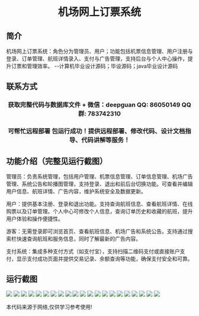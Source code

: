 <p><h1 align="center">机场网上订票系统</h1></p>

## 简介
机场网上订票系统：角色分为管理员、用户；功能包括机票信息管理、用户注册与登录、订单管理、航班详情录入、支付与广告管理，支持后台与个人中心操作，提升订票和管理效率。    --计算机毕业设计源码；毕设源码；java毕业设计源码


## 联系方式
<p><h3 align="center">获取完整代码与数据库文件 + 微信：deepguan QQ: 86050149 QQ群: 783742310</h3></p>
<p><h3 align="center">可帮忙远程部署 包运行成功！提供远程部署、修改代码、设计文档指导、代码讲解等服务！</h3></p>

## 功能介绍（完整见运行截图）
管理员：负责系统管理，包括用户管理、机票信息管理、订单信息管理、机场广告管理、系统公告和轮播图管理，支持登录、退出和前后台切换功能。可查看并编辑用户信息、航班详情、广告内容，维护系统安全及数据更新。

用户：提供基本注册、登录和退出功能。支持查询航班信息、查看航班详情、在线购票以及订单管理。个人中心可修改个人信息，查询订单历史和收藏的航班，提升用户体验和操作便捷性。

游客：无需登录即可浏览首页、查看航班信息、机场广告和系统公告。支持通过搜索栏快速查询航班和服务信息，同时了解最新的广告内容。

支付系统：集成多种支付方式（如支付宝），支持扫描二维码支付或直接账户支付，显示支付成功页面并提供交易记录、余额查询等功能，确保支付安全和可靠。


## 运行截图
![](https://bs-1329754181.cos.ap-shanghai.myqcloud.com/ssm/AirportOnlineBookingSystem/img/001.jpg)
![](https://bs-1329754181.cos.ap-shanghai.myqcloud.com/ssm/AirportOnlineBookingSystem/img/002.jpg)
![](https://bs-1329754181.cos.ap-shanghai.myqcloud.com/ssm/AirportOnlineBookingSystem/img/003.jpg)
![](https://bs-1329754181.cos.ap-shanghai.myqcloud.com/ssm/AirportOnlineBookingSystem/img/004.jpg)
![](https://bs-1329754181.cos.ap-shanghai.myqcloud.com/ssm/AirportOnlineBookingSystem/img/005.jpg)
![](https://bs-1329754181.cos.ap-shanghai.myqcloud.com/ssm/AirportOnlineBookingSystem/img/006.jpg)
![](https://bs-1329754181.cos.ap-shanghai.myqcloud.com/ssm/AirportOnlineBookingSystem/img/007.jpg)
![](https://bs-1329754181.cos.ap-shanghai.myqcloud.com/ssm/AirportOnlineBookingSystem/img/008.jpg)
![](https://bs-1329754181.cos.ap-shanghai.myqcloud.com/ssm/AirportOnlineBookingSystem/img/009.jpg)
![](https://bs-1329754181.cos.ap-shanghai.myqcloud.com/ssm/AirportOnlineBookingSystem/img/010.jpg)
![](https://bs-1329754181.cos.ap-shanghai.myqcloud.com/ssm/AirportOnlineBookingSystem/img/011.jpg)
![](https://bs-1329754181.cos.ap-shanghai.myqcloud.com/ssm/AirportOnlineBookingSystem/img/012.jpg)
![](https://bs-1329754181.cos.ap-shanghai.myqcloud.com/ssm/AirportOnlineBookingSystem/img/013.jpg)
![](https://bs-1329754181.cos.ap-shanghai.myqcloud.com/ssm/AirportOnlineBookingSystem/img/014.jpg)
![](https://bs-1329754181.cos.ap-shanghai.myqcloud.com/ssm/AirportOnlineBookingSystem/img/015.jpg)
![](https://bs-1329754181.cos.ap-shanghai.myqcloud.com/ssm/AirportOnlineBookingSystem/img/016.jpg)
![](https://bs-1329754181.cos.ap-shanghai.myqcloud.com/ssm/AirportOnlineBookingSystem/img/017.jpg)
![](https://bs-1329754181.cos.ap-shanghai.myqcloud.com/ssm/AirportOnlineBookingSystem/img/018.jpg)
![](https://bs-1329754181.cos.ap-shanghai.myqcloud.com/ssm/AirportOnlineBookingSystem/img/019.jpg)
![](https://bs-1329754181.cos.ap-shanghai.myqcloud.com/ssm/AirportOnlineBookingSystem/img/020.jpg)
![](https://bs-1329754181.cos.ap-shanghai.myqcloud.com/ssm/AirportOnlineBookingSystem/img/021.jpg)

<p>本代码来源于网络,仅供学习参考使用!</p>
